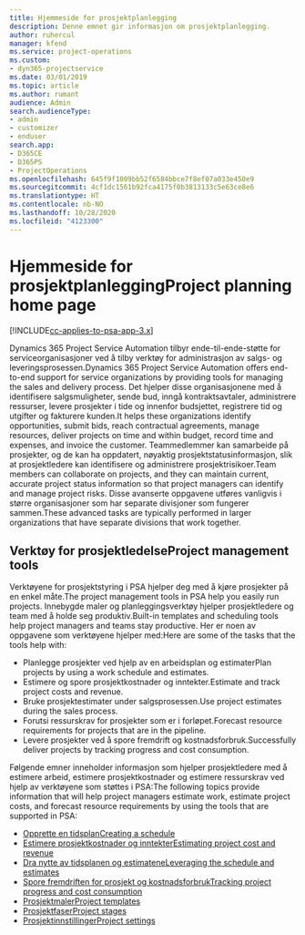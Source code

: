```yaml
---
title: Hjemmeside for prosjektplanlegging
description: Denne emnet gir informasjon om prosjektplanlegging.
author: ruhercul
manager: kfend
ms.service: project-operations
ms.custom:
- dyn365-projectservice
ms.date: 03/01/2019
ms.topic: article
ms.author: rumant
audience: Admin
search.audienceType:
- admin
- customizer
- enduser
search.app:
- D365CE
- D365PS
- ProjectOperations
ms.openlocfilehash: 645f9f1009bb52f6584bbce7f8ef07a033e450e9
ms.sourcegitcommit: 4cf1dc1561b92fca4175f0b3813133c5e63ce8e6
ms.translationtype: HT
ms.contentlocale: nb-NO
ms.lasthandoff: 10/28/2020
ms.locfileid: "4123300"
---
```

# <a name="project-planning-home-page"></a><span data-ttu-id="b062f-103">Hjemmeside for prosjektplanlegging</span><span class="sxs-lookup"><span data-stu-id="b062f-103">Project planning home page</span></span>

[!INCLUDE[cc-applies-to-psa-app-3.x](../includes/cc-applies-to-psa-app-3x.md)]

<span data-ttu-id="b062f-104">Dynamics 365 Project Service Automation tilbyr ende-til-ende-støtte for serviceorganisasjoner ved å tilby verktøy for administrasjon av salgs- og leveringsprosessen.</span><span class="sxs-lookup"><span data-stu-id="b062f-104">Dynamics 365 Project Service Automation offers end-to-end support for service organizations by providing tools for managing the sales and delivery process.</span></span> <span data-ttu-id="b062f-105">Det hjelper disse organisasjonene med å identifisere salgsmuligheter, sende bud, inngå kontraktsavtaler, administrere ressurser, levere prosjekter i tide og innenfor budsjettet, registrere tid og utgifter og fakturere kunden.</span><span class="sxs-lookup"><span data-stu-id="b062f-105">It helps these organizations identify opportunities, submit bids, reach contractual agreements, manage resources, deliver projects on time and within budget, record time and expenses, and invoice the customer.</span></span> <span data-ttu-id="b062f-106">Teammedlemmer kan samarbeide på prosjekter, og de kan ha oppdatert, nøyaktig prosjektstatusinformasjon, slik at prosjektledere kan identifisere og administrere prosjektrisikoer.</span><span class="sxs-lookup"><span data-stu-id="b062f-106">Team members can collaborate on projects, and they can maintain current, accurate project status information so that project managers can identify and manage project risks.</span></span> <span data-ttu-id="b062f-107">Disse avanserte oppgavene utføres vanligvis i større organisasjoner som har separate divisjoner som fungerer sammen.</span><span class="sxs-lookup"><span data-stu-id="b062f-107">These advanced tasks are typically performed in larger organizations that have separate divisions that work together.</span></span>

## <a name="project-management-tools"></a><span data-ttu-id="b062f-108">Verktøy for prosjektledelse</span><span class="sxs-lookup"><span data-stu-id="b062f-108">Project management tools</span></span>

<span data-ttu-id="b062f-109">Verktøyene for prosjektstyring i PSA hjelper deg med å kjøre prosjekter på en enkel måte.</span><span class="sxs-lookup"><span data-stu-id="b062f-109">The project management tools in PSA help you easily run projects.</span></span> <span data-ttu-id="b062f-110">Innebygde maler og planleggingsverktøy hjelper prosjektledere og team med å holde seg produktiv.</span><span class="sxs-lookup"><span data-stu-id="b062f-110">Built-in templates and scheduling tools help project managers and teams stay productive.</span></span> <span data-ttu-id="b062f-111">Her er noen av oppgavene som verktøyene hjelper med:</span><span class="sxs-lookup"><span data-stu-id="b062f-111">Here are some of the tasks that the tools help with:</span></span>

- <span data-ttu-id="b062f-112">Planlegge prosjekter ved hjelp av en arbeidsplan og estimater</span><span class="sxs-lookup"><span data-stu-id="b062f-112">Plan projects by using a work schedule and estimates.</span></span>
- <span data-ttu-id="b062f-113">Estimere og spore prosjektkostnader og inntekter.</span><span class="sxs-lookup"><span data-stu-id="b062f-113">Estimate and track project costs and revenue.</span></span>
- <span data-ttu-id="b062f-114">Bruke prosjektestimater under salgsprosessen.</span><span class="sxs-lookup"><span data-stu-id="b062f-114">Use project estimates during the sales process.</span></span>
- <span data-ttu-id="b062f-115">Forutsi ressurskrav for prosjekter som er i forløpet.</span><span class="sxs-lookup"><span data-stu-id="b062f-115">Forecast resource requirements for projects that are in the pipeline.</span></span>
- <span data-ttu-id="b062f-116">Levere prosjekter ved å spore fremdrift og kostnadsforbruk.</span><span class="sxs-lookup"><span data-stu-id="b062f-116">Successfully deliver projects by tracking progress and cost consumption.</span></span>

<span data-ttu-id="b062f-117">Følgende emner inneholder informasjon som hjelper prosjektledere med å estimere arbeid, estimere prosjektkostnader og estimere ressurskrav ved hjelp av verktøyene som støttes i PSA:</span><span class="sxs-lookup"><span data-stu-id="b062f-117">The following topics provide information that will help project managers estimate work, estimate project costs, and forecast resource requirements by using the tools that are supported in PSA:</span></span>

- [<span data-ttu-id="b062f-118">Opprette en tidsplan</span><span class="sxs-lookup"><span data-stu-id="b062f-118">Creating a schedule</span></span>](project-creating.md)
- [<span data-ttu-id="b062f-119">Estimere prosjektkostnader og inntekter</span><span class="sxs-lookup"><span data-stu-id="b062f-119">Estimating project cost and revenue</span></span>](project-estimating.md)
- [<span data-ttu-id="b062f-120">Dra nytte av tidsplanen og estimatene</span><span class="sxs-lookup"><span data-stu-id="b062f-120">Leveraging the schedule and estimates</span></span>](project-leveraging.md)
- [<span data-ttu-id="b062f-121">Spore fremdriften for prosjekt og kostnadsforbruk</span><span class="sxs-lookup"><span data-stu-id="b062f-121">Tracking project progress and cost consumption</span></span>](project-tracking.md)
- [<span data-ttu-id="b062f-122">Prosjektmaler</span><span class="sxs-lookup"><span data-stu-id="b062f-122">Project templates</span></span>](project-templates.md)
- [<span data-ttu-id="b062f-123">Prosjektfaser</span><span class="sxs-lookup"><span data-stu-id="b062f-123">Project stages</span></span>](project-stages.md)
- [<span data-ttu-id="b062f-124">Prosjektinnstillinger</span><span class="sxs-lookup"><span data-stu-id="b062f-124">Project settings</span></span>](project-settings.md)
